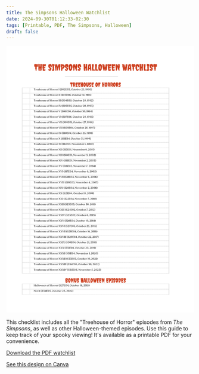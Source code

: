```yaml
---
title: The Simpsons Halloween Watchlist
date: 2024-09-30T01:12:33-02:30
tags: [Printable, PDF, The Simpsons, Halloween]
draft: false
---
```


![The Simpsons Halloween Watchlist](simpsons-halloween-watchlist.png)

This checklist includes all the "Treehouse of Horror" episodes from *The Simpsons*, as well as other Halloween-themed episodes. Use this guide to keep track of your spooky viewing! It's available as a printable PDF for your convenience.

[Download the PDF watchlist](simpsons-halloween-watchlist.pdf)

[See this design on Canva](https://www.canva.com/design/DAGSKfxPAdQ/2510_PzLLbqe15Z3oUEOgA/view)